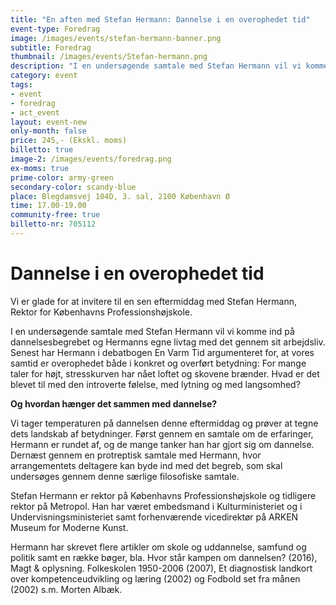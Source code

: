 ```yaml
---
title: "En aften med Stefan Hermann: Dannelse i en overophedet tid"
event-type: Foredrag
image: /images/events/stefan-hermann-banner.png
subtitle: Foredrag
thumbnail: /images/events/Stefan-hermann.png
description: "I en undersøgende samtale med Stefan Hermann vil vi komme ind på dannelsesbegrebet og Hermanns egne livtag med det gennem sit arbejdsliv. Vi tager temperaturen på dannelsen denne eftermiddag og prøver at tegne dets landskab af betydninger. Vi afslutter med en protreptisk samtale."
category: event
tags:
- event
- foredrag
- act_event
layout: event-new
only-month: false
price: 245,- (Ekskl. moms)
billetto: true
image-2: /images/events/foredrag.png
ex-moms: true
prime-color: army-green
secondary-color: scandy-blue
place: Blegdamsvej 104D, 3. sal, 2100 København Ø
time: 17.00-19.00
community-free: true
billetto-nr: 705112
---
```

# Dannelse i en overophedet tid

Vi er glade for at invitere til en sen eftermiddag med Stefan Hermann, Rektor for Københavns Professionshøjskole.

I en undersøgende samtale med Stefan Hermann vil vi komme ind på dannelsesbegrebet og Hermanns egne livtag med det gennem sit arbejdsliv. Senest har Hermann i debatbogen En Varm Tid argumenteret for, at vores samtid er overophedet både i konkret og overført betydning: For mange taler for højt, stresskurven har nået loftet og skovene brænder.
Hvad er det blevet til med den introverte følelse, med lytning og med langsomhed?

**Og hvordan hænger det sammen med dannelse?**

Vi tager temperaturen på dannelsen denne eftermiddag og prøver at tegne dets landskab af betydninger. Først gennem en samtale om de erfaringer, Hermann er rundet af, og de mange tanker han har gjort sig om dannelse. Dernæst gennem en protreptisk samtale med Hermann, hvor arrangementets deltagere kan byde ind med det begreb, som skal undersøges gennem denne særlige filosofiske samtale.

Stefan Hermann er rektor på Københavns Professionshøjskole og tidligere rektor på Metropol. Han har været embedsmand i Kulturministeriet og i Undervisningsministeriet samt forhenværende vicedirektør på ARKEN Museum for Moderne Kunst.

Hermann har skrevet flere artikler om skole og uddannelse, samfund og politik samt en række bøger, bla. Hvor står kampen om dannelsen? (2016), Magt & oplysning. Folkeskolen 1950-2006 (2007), Et diagnostisk landkort over kompetenceudvikling og læring (2002) og Fodbold set fra månen (2002) s.m. Morten Albæk.